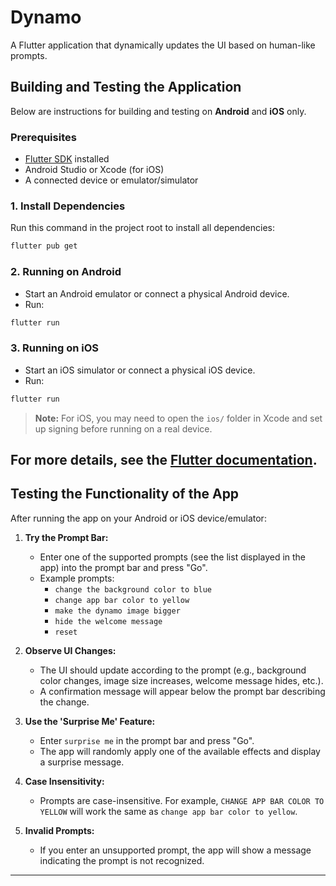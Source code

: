 # Dynamo

A Flutter application that dynamically updates the UI based on human-like prompts.

## Building and Testing the Application

Below are instructions for building and testing on **Android** and **iOS** only.

### Prerequisites
- [Flutter SDK](https://flutter.dev/docs/get-started/install) installed
- Android Studio or Xcode (for iOS)
- A connected device or emulator/simulator

### 1. Install Dependencies
Run this command in the project root to install all dependencies:
```sh
flutter pub get
```

### 2. Running on Android
- Start an Android emulator or connect a physical Android device.
- Run:
```sh
flutter run 
```

### 3. Running on iOS
- Start an iOS simulator or connect a physical iOS device.
- Run:
```sh
flutter run
```

> **Note:** For iOS, you may need to open the `ios/` folder in Xcode and set up signing before running on a real device.

For more details, see the [Flutter documentation](https://flutter.dev/docs).
---

## Testing the Functionality of the App

After running the app on your Android or iOS device/emulator:

1. **Try the Prompt Bar:**
   - Enter one of the supported prompts (see the list displayed in the app) into the prompt bar and press "Go".
   - Example prompts:
     - `change the background color to blue`
     - `change app bar color to yellow`
     - `make the dynamo image bigger`
     - `hide the welcome message`
     - `reset`

2. **Observe UI Changes:**
   - The UI should update according to the prompt (e.g., background color changes, image size increases, welcome message hides, etc.).
   - A confirmation message will appear below the prompt bar describing the change.

3. **Use the 'Surprise Me' Feature:**
   - Enter `surprise me` in the prompt bar and press "Go".
   - The app will randomly apply one of the available effects and display a surprise message.

4. **Case Insensitivity:**
   - Prompts are case-insensitive. For example, `CHANGE APP BAR COLOR TO YELLOW` will work the same as `change app bar color to yellow`.

5. **Invalid Prompts:**
   - If you enter an unsupported prompt, the app will show a message indicating the prompt is not recognized.

---
